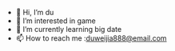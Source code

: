 - 👋 Hi, I’m du
- 👀 I’m interested in game
- 🌱 I’m currently learning big date
- 📫 How to reach me :duweijia888@email.com

<!---
duweijia888/duweijia888 is a ✨ special ✨ repository because its `README.md` (this file) appears on your GitHub profile.
You can click the Preview link to take a look at your changes.
--->
